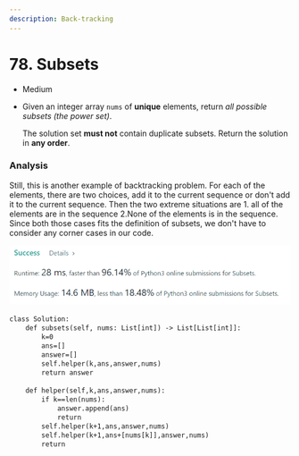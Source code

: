 ```yaml
---
description: Back-tracking
---
```


# 78. Subsets

* Medium
*   Given an integer array `nums` of **unique** elements, return _all possible subsets (the power set)_.

    The solution set **must not** contain duplicate subsets. Return the solution in **any order**.

### Analysis&#x20;

Still, this is another example of backtracking problem. For each of the elements, there are two choices, add it to the current sequence or don't add it to the current sequence. Then the two extreme situations are 1. all of the elements are in the sequence  2.None of the elements is in the sequence.   Since both those cases fits the definition of subsets, we don't have to consider any corner cases in our code.&#x20;

![](<../../../../.gitbook/assets/image (233).png>)

```
class Solution:
    def subsets(self, nums: List[int]) -> List[List[int]]:
        k=0
        ans=[]
        answer=[]
        self.helper(k,ans,answer,nums)
        return answer
        
    def helper(self,k,ans,answer,nums):
        if k==len(nums):
            answer.append(ans)
            return 
        self.helper(k+1,ans,answer,nums)
        self.helper(k+1,ans+[nums[k]],answer,nums)
        return 
        
```
